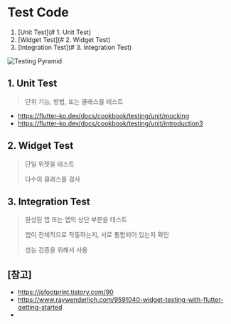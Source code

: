 # Test Code

1. [Unit Test](# 1. Unit Test)
2. [Widget Test](# 2. Widget Test)
3. [Integration Test](# 3. Integration Test)

![Testing Pyramid](https://koenig-media.raywenderlich.com/uploads/2020/04/testing-pyramid.001-427x320.jpeg)





## 1. Unit Test

> 단위 기능, 방법, 또는 클래스를 테스트

- https://flutter-ko.dev/docs/cookbook/testing/unit/mocking
- https://flutter-ko.dev/docs/cookbook/testing/unit/introduction3



## 2. Widget Test

> 단일 위젯을 테스트
>
> 다수의 클래스를 검사



## 3. Integration Test

> 완성된 앱 또는 앱의 상단 부분을 테스트
>
> 앱이 전체적으로 작동하는지, 서로 통합되어 있는지 확인
>
> 성능 검증을 위해서 사용



## [참고]

- https://jsfootprint.tistory.com/90
- https://www.raywenderlich.com/9591040-widget-testing-with-flutter-getting-started
- 